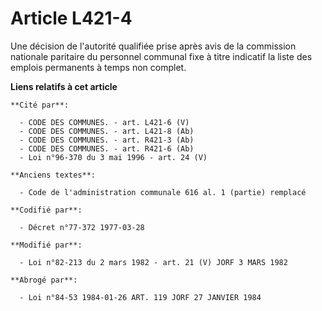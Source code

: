 # Article L421-4

Une décision de l'autorité qualifiée prise après avis de la commission nationale paritaire du personnel communal fixe à titre
indicatif la liste des emplois permanents à temps non complet.

**Liens relatifs à cet article**

	**Cité par**:

	  - CODE DES COMMUNES. - art. L421-6 (V)
	  - CODE DES COMMUNES. - art. L421-8 (Ab)
	  - CODE DES COMMUNES. - art. R421-3 (Ab)
	  - CODE DES COMMUNES. - art. R421-6 (Ab)
	  - Loi n°96-370 du 3 mai 1996 - art. 24 (V)

	**Anciens textes**:

	  - Code de l'administration communale 616 al. 1 (partie) remplacé

	**Codifié par**:

	  - Décret n°77-372 1977-03-28

	**Modifié par**:

	  - Loi n°82-213 du 2 mars 1982 - art. 21 (V) JORF 3 MARS 1982

	**Abrogé par**:

	  - Loi n°84-53 1984-01-26 ART. 119 JORF 27 JANVIER 1984
